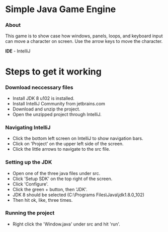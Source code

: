 # Simple Java Game Engine

### About
This game is to show case how windows, panels, loops, and keyboard input can move a character on screen.
Use the arrow keys to move the character.

**IDE** - IntelliJ


# Steps to get it working

### Download neccessary files
* Install JDK 8 u102 is installed.
* Install IntelliJ Community from jetbrains.com
* Download and unzip the project.
* Open the unzipped project through IntelliJ.

### Navigating IntelliJ
* Click the bottom left screen on IntelliJ to show navigation bars.
* Click on 'Project' on the upper left side of the screen.
* Click the little arrows to navigate to the src file.

### Setting up the JDK
* Open one of the three java files under src.
* Click 'Setup SDK' on the top right of the screen.
* Click 'Configure'.
* Click the green + button, then 'JDK'.
* JDK 8 should be selected (C:\Programs Files\Java\jdk1.8.0_102)
* Then hit ok, like, three times.

### Running the project
* Right click the 'Window.java' under src and hit 'run'.

